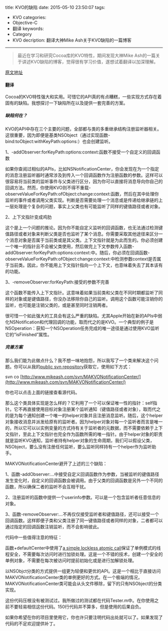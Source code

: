 title: KVO的缺陷
date: 2015-05-10 23:50:07
tags: 
- KVO
categories: 
- Objective-C
- 翻译
keywords: 
- Category
- KVO
decription: 翻译大神Mike Ash关于KVO缺陷的一篇博客

---

> 最近在学习和研究Cocoa库的KVO特性，期间发现大神Mike Ash的一篇关于讲述KVO缺陷的博客，觉得很有学习价值，遂想试着翻译以加深理解。

[原文地址](https://www.mikeash.com/pyblog/key-value-observing-done-right.html)

#### 翻译 ####

Cocoa的KVO特性强大和实用。可惜它的API真的有点糟糕，一些实现方式存在着固有的缺陷。我想探讨一下缺陷所在以及提供一套完善的方案。

##### 缺陷何在？ #####

KVO的API中存在三个主要的问题，全部都与类的多重继承结构注册监听器相关。这很重要，因为即便是基类NSObject（通过实现函数-bind:toObject:withKeyPath:options:）也会创建监听。

1、-addObserver:forKeyPath:options:context:函数不接受一个自定义的回调函数

如果你查阅过相似的APIs，比如NSNotificationCenter，你会发现在为一个指定的消息注册监听器时通常涉及到传入一个回调函数作为注册函数的参数。这样可以很容易将当前类的监听事件与父类进行区分，因为你可以直接将消息导向你自己的回调方法。然而，你使用KVO则不得不重载-observeValueForKeyPath:ofObject:change:context:函数，然后在其中处理你监听的事件或者调用父类实现。判断是否需要处理一个消息或是传递给继承链的上一层处理是个复杂的问题，事实上父类也有可能监听了同样的键值路径或者对象。

2、上下文指针变成鸡肋

这个是上一个问题的推论。因为你不能自定义监听的回调函数，也无法通过检测键值路径或者对象来判断父类是否也监听了某个消息。你需要采取其他途径来区分一个消息对象是否属于当前类或是其父类。上下文指针就是为此而生的。你必须创建一个唯一的指针且不会被父类使用，然后做完上下文参数传入函数-addObserver:forKeyPath:options:context:中。随后，你必须在回调函数-observeValueForKeyPath:ofObject:change:context:中检测参数context是否属于当前类。因此，你不能用上下文指针指向一个上下文，也意味着失去了其本该有的功能。

3、-removeObserver:forKeyPath:接受的参数不完善

这个函数不能传入上下文指针。这意味着如果当前类和父类在不同时期都监听了同样的对象或是键值路径，你没办法移除你自己的监听。调用这个函数可能注销你的监听，也可能是注销父类的，或是甚至同时注销两者。

很可惜一个如此强大的工具会有这么严重的缺陷。尤其Apple开始在新的APIs中弱化NSNotification和代理回调的功能，取而代之的是KVO。一个典型的例子是NSOperation：获知一个NSOperation任务完成的唯一途径是通过使用KVO监听它的“isFinished”属性。

##### 完善方案 #####

那么我们能为此做点什么？我不想一味地抱怨，所以我写了一个类来解决这个问题。你可以从我的[public svn repository](https://github.com/mikeash/mikeash.com-svn/tree/master/)获取它，使用如下方式：

svn co [http://www.mikeash.com/svn/MAKVONotificationCenter/](http://www.mikeash.com/svn/MAKVONotificationCenter/)

你也可以点击上面的链接查看源代码。

那么这个类具体实现是怎么样的？它利用了一个可以保证唯一性的指针：self指针。它不再直接使用目标对象注册某个监听通知（键值路径或者对象），取而代之的是为每个通知创建一个唯一的helper对象并且注册消息监听。随后，这个helper对象接收消息并派发给原有的监听者。因为helper对象对每一个监听者而言是唯一的，所以它可以以实例变量的方式持有关于监听者的元数据，而不需要依赖于上下文指针，至此上下文指针也完全作为函数所需的唯一指针。由于helper对象的职责就是监听KVO通知，监听者持有helper对象的生命周期，我们可以假设父类，NSObject，要么没有注册任何监听，要么监听同样持有一个helper作为监听助手。

MAKVONotificationCenter避开了上述的三个缺陷：

1、函数-addObserver:...中接受自定义回调函数作为参数，当被监听的键值路径发生变化时，自定义的回调函数会被调用。由于父类的回调函数是另外一个不同的函数，所以确保二者的监听不会互相干扰。

2、注册监听的函数中提供一个userinfo参数。可以是一个包含监听者任意信息的对象。

3、函数-removeObserver:...不再仅仅接受监听者和键值路径，还可以接受一个回调函数。这样即便子类和父类注册了同一键值路径或者同样的对象，二者都可以通过指定的回调函数注销监听，而不会影响彼此。

代码中一些值得注意的特征：

函数+defaultCenter中使用了[a simple lockless atomic call](https://www.mikeash.com/pyblog/late-night-cocoa.html)保证了单例模式的线程安全，不需要每次访问时进行加锁处理。这是一个不错的技术，创建一个安全的单例对象，不需要在每次被访问时提前初始化或是进行加解锁处理。

以NSObjct分类的方式提供一组更为轻便和更优的API。这是一个相比于直接访问MAKVONotificationCenter类的单例更好的方式。在一个极端的情况，MAKVONotificationCenter类可能会从头文件移除，留下的只有NSObject的分类实现。

这份代码压根没有被测试过。我所做过的测试都在代码Tester.m中。在你使用之前不要轻易相信这份代码。150行代码并不算多，但是使用的后果自负。

如果你希望在你的项目里使用它，你也许只要注明代码出处就可以了。如果发现了代码的不足欢迎提供补丁。








